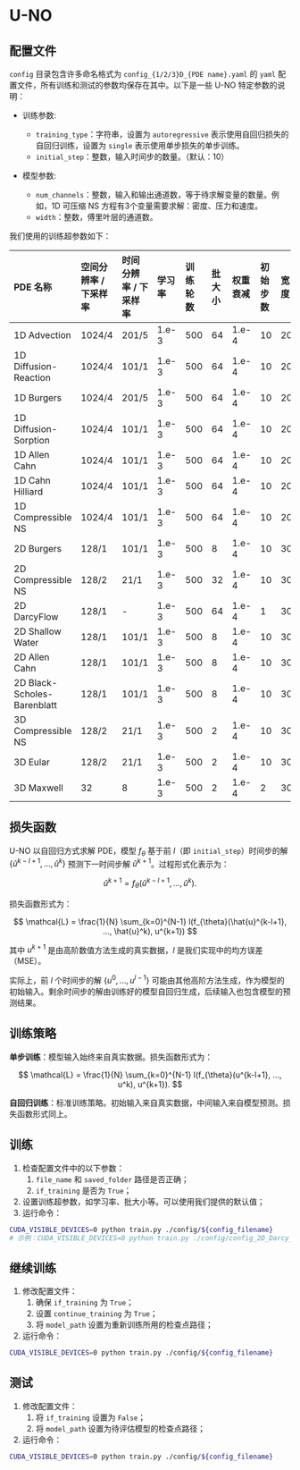 # U-NO

## 配置文件

`config` 目录包含许多命名格式为 `config_{1/2/3}D_{PDE name}.yaml` 的 `yaml` 配置文件，所有训练和测试的参数均保存在其中。以下是一些 U-NO 特定参数的说明：

* 训练参数:
    * `training_type`：字符串，设置为 `autoregressive` 表示使用自回归损失的自回归训练，设置为 `single` 表示使用单步损失的单步训练。
    * `initial_step`：整数，输入时间步的数量。（默认：10）

* 模型参数:
    * `num_channels`：整数，输入和输出通道数，等于待求解变量的数量。例如，1D 可压缩 NS 方程有3个变量需要求解：密度、压力和速度。
    * `width`：整数，傅里叶层的通道数。

我们使用的训练超参数如下：

| PDE 名称                    | 空间分辨率 / 下采样率            | 时间分辨率 / 下采样率           | 学习率 | 训练轮数 | 批大小 | 权重衰减       | 初始步数 | 宽度 |
| :-------------------------- | :----------------------------- | :----------------------------- | :----- | :------- | :----- | :------------- | :------- | :--- |
| 1D Advection                | 1024/4                        | 201/5                          | 1.e-3  | 500      | 64     | 1.e-4          | 10       | 20   |
| 1D Diffusion-Reaction       | 1024/4                        | 101/1                          | 1.e-3  | 500      | 64     | 1.e-4          | 10       | 20   |
| 1D Burgers                  | 1024/4                        | 201/5                          | 1.e-3  | 500      | 64     | 1.e-4          | 10       | 20   |
| 1D Diffusion-Sorption       | 1024/4                        | 101/1                          | 1.e-3  | 500      | 64     | 1.e-4          | 10       | 20   |
| 1D Allen Cahn               | 1024/4                        | 101/1                          | 1.e-3  | 500      | 64     | 1.e-4          | 10       | 20   |
| 1D Cahn Hilliard            | 1024/4                        | 101/1                          | 1.e-3  | 500      | 64     | 1.e-4          | 10       | 20   |
| 1D Compressible NS          | 1024/4                        | 101/1                          | 1.e-3  | 500      | 64     | 1.e-4          | 10       | 20   |
| 2D Burgers                  | 128/1                         | 101/1                          | 1.e-3  | 500      | 8      | 1.e-4          | 10       | 30   |
| 2D Compressible NS          | 128/2                         | 21/1                           | 1.e-3  | 500      | 32     | 1.e-4          | 10       | 30   |
| 2D DarcyFlow                | 128/1                         | -                             | 1.e-3  | 500      | 64     | 1.e-4          | 1        | 30   |
| 2D Shallow Water            | 128/1                         | 101/1                          | 1.e-3  | 500      | 8      | 1.e-4          | 10       | 30   |
| 2D Allen Cahn               | 128/1                         | 101/1                          | 1.e-3  | 500      | 8      | 1.e-4          | 10       | 30   |
| 2D Black-Scholes-Barenblatt | 128/1                         | 101/1                          | 1.e-3  | 500      | 8      | 1.e-4          | 10       | 30   |
| 3D Compressible NS          | 128/2                         | 21/1                           | 1.e-3  | 500      | 2      | 1.e-4          | 10       | 30   |
| 3D Eular                    | 128/2                         | 21/1                           | 1.e-3  | 500      | 2      | 1.e-4          | 10       | 30   |
| 3D Maxwell                  | 32                            | 8                             | 1.e-3  | 500      | 2      | 1.e-4          | 2        | 30   |

## 损失函数

U-NO 以自回归方式求解 PDE，模型 $f_{\theta}$ 基于前 $l$（即 `initial_step`）时间步的解 $\{\hat{u}^{k-l+1}, ..., \hat{u}^k\}$ 预测下一时间步解 $\hat{u}^{k+1}$。过程形式化表示为：

$$
\hat{u}^{k+1} = f_{\theta}(\hat{u}^{k-l+1}, ..., \hat{u}^k).
$$

损失函数形式为：

$$
\mathcal{L} = \frac{1}{N} \sum_{k=0}^{N-1} l(f_{\theta}(\hat{u}^{k-l+1}, ..., \hat{u}^k), u^{k+1})
$$

其中 $u^{k+1}$ 是由高阶数值方法生成的真实数据，$l$ 是我们实现中的均方误差（MSE）。

实际上，前 $l$ 个时间步的解 $\{u^0, ..., u^{l-1}\}$ 可能由其他高阶方法生成，作为模型的初始输入。剩余时间步的解由训练好的模型自回归生成，后续输入也包含模型的预测结果。

## 训练策略

**单步训练**：模型输入始终来自真实数据。损失函数形式为：

$$
\mathcal{L} = \frac{1}{N} \sum_{k=0}^{N-1} l(f_{\theta}(u^{k-l+1}, ..., u^k), u^{k+1}).
$$

**自回归训练**：标准训练策略。初始输入来自真实数据，中间输入来自模型预测。损失函数形式同上。

## 训练

1. 检查配置文件中的以下参数：
    1. `file_name` 和 `saved_folder` 路径是否正确；
    2. `if_training` 是否为 `True`；
2. 设置训练超参数，如学习率、批大小等。可以使用我们提供的默认值；
3. 运行命令：
```bash
CUDA_VISIBLE_DEVICES=0 python train.py ./config/${config_filename}
# 示例：CUDA_VISIBLE_DEVICES=0 python train.py ./config/config_2D_Darcy_Flow.yaml
```

## 继续训练

1. 修改配置文件：
    1. 确保 `if_training` 为 `True`；
    2. 设置 `continue_training` 为 `True`；
    3. 将 `model_path` 设置为重新训练所用的检查点路径；
2. 运行命令：
```bash
CUDA_VISIBLE_DEVICES=0 python train.py ./config/${config_filename}
```

## 测试

1. 修改配置文件：
    1. 将 `if_training` 设置为 `False`；
    2. 将 `model_path` 设置为待评估模型的检查点路径；
2. 运行命令：
```bash
CUDA_VISIBLE_DEVICES=0 python train.py ./config/${config_filename}
```